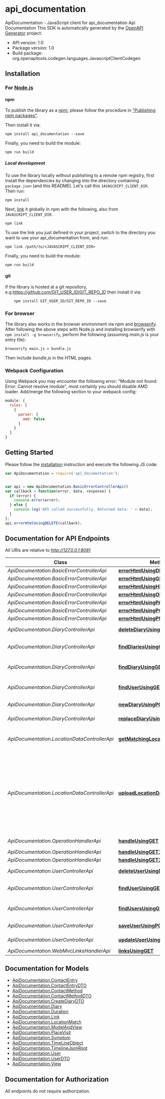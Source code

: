 # api_documentation

ApiDocumentation - JavaScript client for api_documentation
Api Documentation
This SDK is automatically generated by the [OpenAPI Generator](https://openapi-generator.tech) project:

- API version: 1.0
- Package version: 1.0
- Build package: org.openapitools.codegen.languages.JavascriptClientCodegen

## Installation

### For [Node.js](https://nodejs.org/)

#### npm

To publish the library as a [npm](https://www.npmjs.com/), please follow the procedure in ["Publishing npm packages"](https://docs.npmjs.com/getting-started/publishing-npm-packages).

Then install it via:

```shell
npm install api_documentation --save
```

Finally, you need to build the module:

```shell
npm run build
```

##### Local development

To use the library locally without publishing to a remote npm registry, first install the dependencies by changing into the directory containing `package.json` (and this README). Let's call this `JAVASCRIPT_CLIENT_DIR`. Then run:

```shell
npm install
```

Next, [link](https://docs.npmjs.com/cli/link) it globally in npm with the following, also from `JAVASCRIPT_CLIENT_DIR`:

```shell
npm link
```

To use the link you just defined in your project, switch to the directory you want to use your api_documentation from, and run:

```shell
npm link /path/to/<JAVASCRIPT_CLIENT_DIR>
```

Finally, you need to build the module:

```shell
npm run build
```

#### git

If the library is hosted at a git repository, e.g.https://github.com/GIT_USER_ID/GIT_REPO_ID
then install it via:

```shell
    npm install GIT_USER_ID/GIT_REPO_ID --save
```

### For browser

The library also works in the browser environment via npm and [browserify](http://browserify.org/). After following
the above steps with Node.js and installing browserify with `npm install -g browserify`,
perform the following (assuming *main.js* is your entry file):

```shell
browserify main.js > bundle.js
```

Then include *bundle.js* in the HTML pages.

### Webpack Configuration

Using Webpack you may encounter the following error: "Module not found: Error:
Cannot resolve module", most certainly you should disable AMD loader. Add/merge
the following section to your webpack config:

```javascript
module: {
  rules: [
    {
      parser: {
        amd: false
      }
    }
  ]
}
```

## Getting Started

Please follow the [installation](#installation) instruction and execute the following JS code:

```javascript
var ApiDocumentation = require('api_documentation');


var api = new ApiDocumentation.BasicErrorControllerApi()
var callback = function(error, data, response) {
  if (error) {
    console.error(error);
  } else {
    console.log('API called successfully. Returned data: ' + data);
  }
};
api.errorHtmlUsingDELETE(callback);

```

## Documentation for API Endpoints

All URIs are relative to *http://127.0.0.1:8081*

Class | Method | HTTP request | Description
------------ | ------------- | ------------- | -------------
*ApiDocumentation.BasicErrorControllerApi* | [**errorHtmlUsingDELETE**](docs/BasicErrorControllerApi.md#errorHtmlUsingDELETE) | **DELETE** /error | errorHtml
*ApiDocumentation.BasicErrorControllerApi* | [**errorHtmlUsingGET**](docs/BasicErrorControllerApi.md#errorHtmlUsingGET) | **GET** /error | errorHtml
*ApiDocumentation.BasicErrorControllerApi* | [**errorHtmlUsingHEAD**](docs/BasicErrorControllerApi.md#errorHtmlUsingHEAD) | **HEAD** /error | errorHtml
*ApiDocumentation.BasicErrorControllerApi* | [**errorHtmlUsingOPTIONS**](docs/BasicErrorControllerApi.md#errorHtmlUsingOPTIONS) | **OPTIONS** /error | errorHtml
*ApiDocumentation.BasicErrorControllerApi* | [**errorHtmlUsingPATCH**](docs/BasicErrorControllerApi.md#errorHtmlUsingPATCH) | **PATCH** /error | errorHtml
*ApiDocumentation.BasicErrorControllerApi* | [**errorHtmlUsingPOST**](docs/BasicErrorControllerApi.md#errorHtmlUsingPOST) | **POST** /error | errorHtml
*ApiDocumentation.BasicErrorControllerApi* | [**errorHtmlUsingPUT**](docs/BasicErrorControllerApi.md#errorHtmlUsingPUT) | **PUT** /error | errorHtml
*ApiDocumentation.DiaryControllerApi* | [**deleteDiaryUsingDELETE**](docs/DiaryControllerApi.md#deleteDiaryUsingDELETE) | **DELETE** /api/diaries/{id} | Deletes diary object
*ApiDocumentation.DiaryControllerApi* | [**findDiariesUsingGET**](docs/DiaryControllerApi.md#findDiariesUsingGET) | **GET** /api/diaries | Responds with a list of diaries
*ApiDocumentation.DiaryControllerApi* | [**findDiaryUsingGET**](docs/DiaryControllerApi.md#findDiaryUsingGET) | **GET** /api/diaries/{id} | Responds with a diary object
*ApiDocumentation.DiaryControllerApi* | [**findUserUsingGET**](docs/DiaryControllerApi.md#findUserUsingGET) | **GET** /api/diaries/user/{id} | Responds with a diary object
*ApiDocumentation.DiaryControllerApi* | [**newDiaryUsingPOST**](docs/DiaryControllerApi.md#newDiaryUsingPOST) | **POST** /api/diaries/{id} | Saves new diary object
*ApiDocumentation.DiaryControllerApi* | [**replaceDiaryUsingPUT**](docs/DiaryControllerApi.md#replaceDiaryUsingPUT) | **PUT** /api/diaries/{id} | Updates a diary object
*ApiDocumentation.LocationDataControllerApi* | [**getMatchingLocationsUsingPOST**](docs/LocationDataControllerApi.md#getMatchingLocationsUsingPOST) | **POST** /locations/check | Responds with a list of matched locations
*ApiDocumentation.LocationDataControllerApi* | [**uploadLocationDataUsingPOST**](docs/LocationDataControllerApi.md#uploadLocationDataUsingPOST) | **POST** /locations/{user}/upload | Responds with a list of diaries, if parameters are set it will respond with a list of contacts taken between start and finish
*ApiDocumentation.OperationHandlerApi* | [**handleUsingGET**](docs/OperationHandlerApi.md#handleUsingGET) | **GET** /actuator/health/** | handle
*ApiDocumentation.OperationHandlerApi* | [**handleUsingGET1**](docs/OperationHandlerApi.md#handleUsingGET1) | **GET** /actuator/health | handle
*ApiDocumentation.OperationHandlerApi* | [**handleUsingGET2**](docs/OperationHandlerApi.md#handleUsingGET2) | **GET** /actuator/info | handle
*ApiDocumentation.UserControllerApi* | [**deleteUserUsingDELETE**](docs/UserControllerApi.md#deleteUserUsingDELETE) | **DELETE** /api/users/{id} | Deletes user object
*ApiDocumentation.UserControllerApi* | [**findUserUsingGET1**](docs/UserControllerApi.md#findUserUsingGET1) | **GET** /api/users/{id} | Responds with a user object
*ApiDocumentation.UserControllerApi* | [**findUsersUsingGET**](docs/UserControllerApi.md#findUsersUsingGET) | **GET** /api/users | Responds with a list of users
*ApiDocumentation.UserControllerApi* | [**saveUserUsingPOST**](docs/UserControllerApi.md#saveUserUsingPOST) | **POST** /api/users | Saves new User object
*ApiDocumentation.UserControllerApi* | [**updateUserUsingPUT**](docs/UserControllerApi.md#updateUserUsingPUT) | **PUT** /api/users/{id} | Updates a user object
*ApiDocumentation.WebMvcLinksHandlerApi* | [**linksUsingGET**](docs/WebMvcLinksHandlerApi.md#linksUsingGET) | **GET** /actuator | links


## Documentation for Models

 - [ApiDocumentation.ContactEntry](docs/ContactEntry.md)
 - [ApiDocumentation.ContactEntryDTO](docs/ContactEntryDTO.md)
 - [ApiDocumentation.ContactMethod](docs/ContactMethod.md)
 - [ApiDocumentation.ContactMethodDTO](docs/ContactMethodDTO.md)
 - [ApiDocumentation.CreateDiaryDTO](docs/CreateDiaryDTO.md)
 - [ApiDocumentation.Diary](docs/Diary.md)
 - [ApiDocumentation.Duration](docs/Duration.md)
 - [ApiDocumentation.Link](docs/Link.md)
 - [ApiDocumentation.LocationMatch](docs/LocationMatch.md)
 - [ApiDocumentation.ModelAndView](docs/ModelAndView.md)
 - [ApiDocumentation.PlaceVisit](docs/PlaceVisit.md)
 - [ApiDocumentation.Symptom](docs/Symptom.md)
 - [ApiDocumentation.TimeLineObject](docs/TimeLineObject.md)
 - [ApiDocumentation.TimelineJsonRoot](docs/TimelineJsonRoot.md)
 - [ApiDocumentation.User](docs/User.md)
 - [ApiDocumentation.UserDTO](docs/UserDTO.md)
 - [ApiDocumentation.View](docs/View.md)


## Documentation for Authorization

All endpoints do not require authorization.
